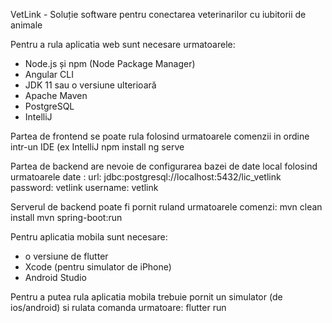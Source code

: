 VetLink - Soluție software pentru conectarea veterinarilor cu iubitorii de animale

Pentru a rula aplicatia web sunt necesare urmatoarele: 
  - Node.js și npm (Node Package Manager)
  - Angular CLI
  - JDK 11 sau o versiune ulterioară
  - Apache Maven
  - PostgreSQL
  - IntelliJ


Partea de frontend se poate rula folosind urmatoarele comenzii in ordine intr-un IDE (ex IntelliJ
  npm install
  ng serve



Partea de backend are nevoie de configurarea bazei de date local folosind urmatoarele date :
    url: jdbc:postgresql://localhost:5432/lic_vetlink
    password: vetlink
    username: vetlink

Serverul de backend poate fi pornit ruland urmatoarele comenzi:
    mvn clean install
    mvn spring-boot:run



Pentru aplicatia mobila sunt necesare:
  - o versiune de flutter
  - Xcode (pentru simulator de iPhone)
  - Android Studio

Pentru a putea rula aplicatia mobila trebuie pornit un simulator (de ios/android) si rulata comanda urmatoare:
  flutter run 

